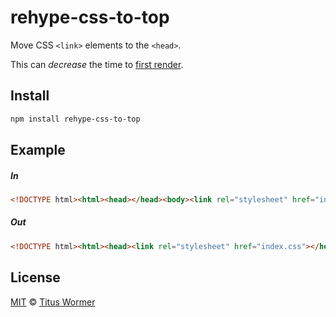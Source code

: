 <!--This file is generated by `build-packages.js`-->

# rehype-css-to-top

Move CSS `<link>` elements to the `<head>`.

This can _decrease_ the time to [first
render](https://developer.yahoo.com/performance/rules.html#css_top).

## Install

```sh
npm install rehype-css-to-top
```

## Example

##### In

```html
<!DOCTYPE html><html><head></head><body><link rel="stylesheet" href="index.css"></body></html>
```

##### Out

```html
<!DOCTYPE html><html><head><link rel="stylesheet" href="index.css"></head><body></body></html>
```

## License

[MIT](https://github.com/wooorm/rehype-minify/blob/master/LICENSE) © [Titus Wormer](http://wooorm.com)

